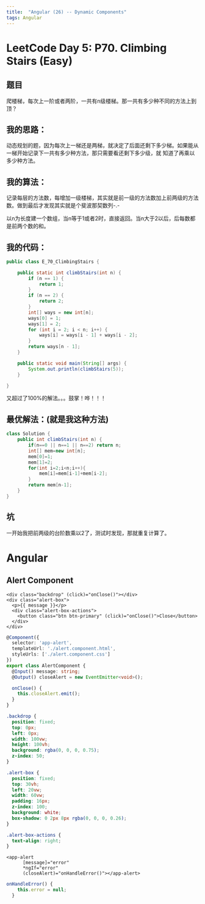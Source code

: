 ```yaml
---
title:  "Angular (26) -- Dynamic Components"
tags: Angular
---
```


# LeetCode Day 5: P70. Climbing Stairs (Easy)

## 题目

爬楼梯，每次上一阶或者两阶，一共有n级楼梯。那一共有多少种不同的方法上到顶？

## 我的思路：

动态规划的题，因为每次上一梯还是两梯，就决定了后面还剩下多少梯。如果能从一梯开始记录下一共有多少种方法，那只需要看还剩下多少级，就
知道了再乘以多少种方法。

## 我的算法：

记录每层的方法数，每增加一级楼梯，其实就是前一级的方法数加上前两级的方法数。做到最后才发现其实就是个斐波那契数列-.-

以n为长度建一个数组，当n等于1或者2时，直接返回。当n大于2以后，后每数都是前两个数的和。

## 我的代码：

```java
public class E_70_ClimbingStairs {

    public static int climbStairs(int n) {
        if (n == 1) {
            return 1;
        }
        if (n == 2) {
            return 2;
        }
        int[] ways = new int[n];
        ways[0] = 1;
        ways[1] = 2;
        for (int i = 2; i < n; i++) {
            ways[i] = ways[i - 1] + ways[i - 2];
        }
        return ways[n - 1];
    }

    public static void main(String[] args) {
        System.out.println(climbStairs(5));
    }

}
```

又超过了100%的解法。。。鼓掌！哗！！！

## 最优解法：(就是我这种方法)

```java
class Solution {
    public int climbStairs(int n) {
        if(n==0 || n==1 || n==2) return n;
        int[] mem=new int[n];
        mem[0]=1;
        mem[1]=2;
        for(int i=2;i<n;i++){
            mem[i]=mem[i-1]+mem[i-2];
        }
        return mem[n-1];
    }
}
```

## 坑

一开始我把前两级的台阶数乘以2了，测试时发现，那就重复计算了。

# Angular

## Alert Component

```angular2html
<div class="backdrop" (click)="onClose()"></div>
<div class="alert-box">
  <p>{{ message }}</p>
  <div class="alert-box-actions">
    <button class="btn btn-primary" (click)="onClose()">Close</button>
  </div>
</div>
```

```typescript
@Component({
  selector: 'app-alert',
  templateUrl: './alert.component.html',
  styleUrls: ['./alert.component.css']
})
export class AlertComponent {
  @Input() message: string;
  @Output() closeAlert = new EventEmitter<void>();

  onClose() {
    this.closeAlert.emit();
  }
}
```

```css
.backdrop {
  position: fixed;
  top: 0px;
  left: 0px;
  width: 100vw;
  height: 100vh;
  background: rgba(0, 0, 0, 0.75);
  z-index: 50;
}

.alert-box {
  position: fixed;
  top: 30vh;
  left: 20vw;
  width: 60vw;
  padding: 16px;
  z-index: 100;
  background: white;
  box-shadow: 0 2px 8px rgba(0, 0, 0, 0.26);
}

.alert-box-actions {
  text-align: right;
}
```

```angular2html
<app-alert
      [message]="error"
      *ngIf="error"
      (closeAlert)="onHandleError()"></app-alert>
```

```typescript
onHandleError() {
    this.error = null;
  }
```























